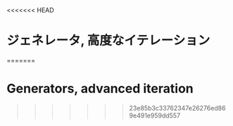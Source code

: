 
<<<<<<< HEAD
# ジェネレータ, 高度なイテレーション
=======
# Generators, advanced iteration
>>>>>>> 23e85b3c33762347e26276ed869e491e959dd557
